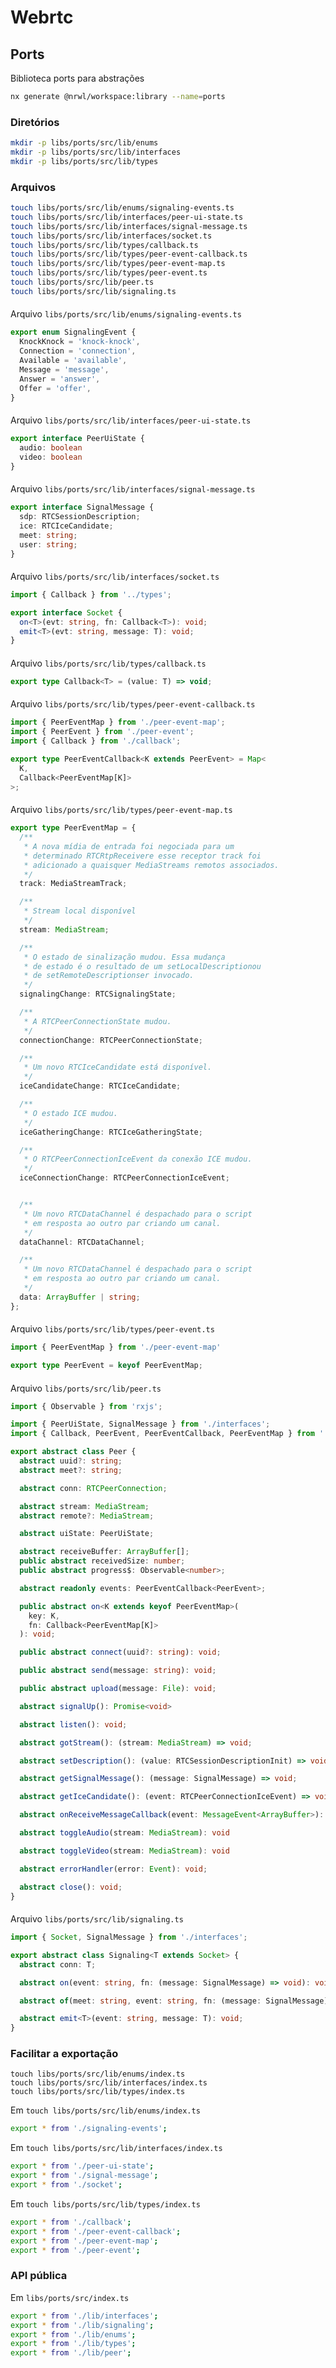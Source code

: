 # Webrtc

## Ports

Biblioteca ports para abstrações

```sh
nx generate @nrwl/workspace:library --name=ports
```

### Diretórios

```sh
mkdir -p libs/ports/src/lib/enums
mkdir -p libs/ports/src/lib/interfaces
mkdir -p libs/ports/src/lib/types
```

### Arquivos

```sh
touch libs/ports/src/lib/enums/signaling-events.ts
touch libs/ports/src/lib/interfaces/peer-ui-state.ts
touch libs/ports/src/lib/interfaces/signal-message.ts
touch libs/ports/src/lib/interfaces/socket.ts
touch libs/ports/src/lib/types/callback.ts
touch libs/ports/src/lib/types/peer-event-callback.ts
touch libs/ports/src/lib/types/peer-event-map.ts
touch libs/ports/src/lib/types/peer-event.ts
touch libs/ports/src/lib/peer.ts
touch libs/ports/src/lib/signaling.ts
```

#### 

Arquivo `libs/ports/src/lib/enums/signaling-events.ts`
```ts
export enum SignalingEvent {
  KnockKnock = 'knock-knock',
  Connection = 'connection',
  Available = 'available',
  Message = 'message',
  Answer = 'answer',
  Offer = 'offer',
}
```

#### 

Arquivo `libs/ports/src/lib/interfaces/peer-ui-state.ts`
```ts
export interface PeerUiState {
  audio: boolean
  video: boolean
}
```

#### 

Arquivo `libs/ports/src/lib/interfaces/signal-message.ts`
```ts
export interface SignalMessage {
  sdp: RTCSessionDescription;
  ice: RTCIceCandidate;
  meet: string;
  user: string;
}
```

#### 

Arquivo `libs/ports/src/lib/interfaces/socket.ts`
```ts
import { Callback } from '../types';

export interface Socket {
  on<T>(evt: string, fn: Callback<T>): void;
  emit<T>(evt: string, message: T): void;
}
```

#### 

Arquivo `libs/ports/src/lib/types/callback.ts`
```ts
export type Callback<T> = (value: T) => void;
```

#### 

Arquivo `libs/ports/src/lib/types/peer-event-callback.ts`
```ts
import { PeerEventMap } from './peer-event-map';
import { PeerEvent } from './peer-event';
import { Callback } from './callback';

export type PeerEventCallback<K extends PeerEvent> = Map<
  K,
  Callback<PeerEventMap[K]>
>;
```

#### 

Arquivo `libs/ports/src/lib/types/peer-event-map.ts`
```ts
export type PeerEventMap = {
  /**
   * A nova mídia de entrada foi negociada para um
   * determinado RTCRtpReceivere esse receptor track foi
   * adicionado a quaisquer MediaStreams remotos associados.
   */
  track: MediaStreamTrack;

  /**
   * Stream local disponível
   */
  stream: MediaStream;

  /**
   * O estado de sinalização mudou. Essa mudança
   * de estado é o resultado de um setLocalDescriptionou
   * de setRemoteDescriptionser invocado.
   */
  signalingChange: RTCSignalingState;

  /**
   * A RTCPeerConnectionState mudou.
   */
  connectionChange: RTCPeerConnectionState;

  /**
   * Um novo RTCIceCandidate está disponível.
   */
  iceCandidateChange: RTCIceCandidate;

  /**
   * O estado ICE mudou.
   */
  iceGatheringChange: RTCIceGatheringState;

  /**
   * O RTCPeerConnectionIceEvent da conexão ICE mudou.
   */
  iceConnectionChange: RTCPeerConnectionIceEvent;


  /**
   * Um novo RTCDataChannel é despachado para o script
   * em resposta ao outro par criando um canal.
   */
  dataChannel: RTCDataChannel;

  /**
   * Um novo RTCDataChannel é despachado para o script
   * em resposta ao outro par criando um canal.
   */
  data: ArrayBuffer | string;
};
```

#### 

Arquivo `libs/ports/src/lib/types/peer-event.ts`
```ts
import { PeerEventMap } from './peer-event-map'

export type PeerEvent = keyof PeerEventMap;
```

#### 

Arquivo `libs/ports/src/lib/peer.ts`
```ts
import { Observable } from 'rxjs';

import { PeerUiState, SignalMessage } from './interfaces';
import { Callback, PeerEvent, PeerEventCallback, PeerEventMap } from './types';

export abstract class Peer {
  abstract uuid?: string;
  abstract meet?: string;

  abstract conn: RTCPeerConnection;

  abstract stream: MediaStream;
  abstract remote?: MediaStream;

  abstract uiState: PeerUiState;

  abstract receiveBuffer: ArrayBuffer[];
  public abstract receivedSize: number;
  public abstract progress$: Observable<number>;

  abstract readonly events: PeerEventCallback<PeerEvent>;

  public abstract on<K extends keyof PeerEventMap>(
    key: K,
    fn: Callback<PeerEventMap[K]>
  ): void;

  public abstract connect(uuid?: string): void;

  public abstract send(message: string): void;

  public abstract upload(message: File): void;

  abstract signalUp(): Promise<void>

  abstract listen(): void;

  abstract gotStream(): (stream: MediaStream) => void;

  abstract setDescription(): (value: RTCSessionDescriptionInit) => void;

  abstract getSignalMessage(): (message: SignalMessage) => void;

  abstract getIceCandidate(): (event: RTCPeerConnectionIceEvent) => void;

  abstract onReceiveMessageCallback(event: MessageEvent<ArrayBuffer>): void;

  abstract toggleAudio(stream: MediaStream): void

  abstract toggleVideo(stream: MediaStream): void

  abstract errorHandler(error: Event): void;

  abstract close(): void;
}
```

#### 

Arquivo `libs/ports/src/lib/signaling.ts`
```ts
import { Socket, SignalMessage } from './interfaces';

export abstract class Signaling<T extends Socket> {
  abstract conn: T;

  abstract on(event: string, fn: (message: SignalMessage) => void): void;

  abstract of(meet: string, event: string, fn: (message: SignalMessage) => void): void;

  abstract emit<T>(event: string, message: T): void;
}
```

### Facilitar a exportação

```ssh
touch libs/ports/src/lib/enums/index.ts
touch libs/ports/src/lib/interfaces/index.ts
touch libs/ports/src/lib/types/index.ts

```


Em `touch libs/ports/src/lib/enums/index.ts`
```sh
export * from './signaling-events';
```

Em `touch libs/ports/src/lib/interfaces/index.ts`
```sh
export * from './peer-ui-state';
export * from './signal-message';
export * from './socket';
```

Em `touch libs/ports/src/lib/types/index.ts`
```sh
export * from './callback';
export * from './peer-event-callback';
export * from './peer-event-map';
export * from './peer-event';
```

### API pública


Em `libs/ports/src/index.ts`
```sh
export * from './lib/interfaces';
export * from './lib/signaling';
export * from './lib/enums';
export * from './lib/types';
export * from './lib/peer';
```

### 

```sh
```

